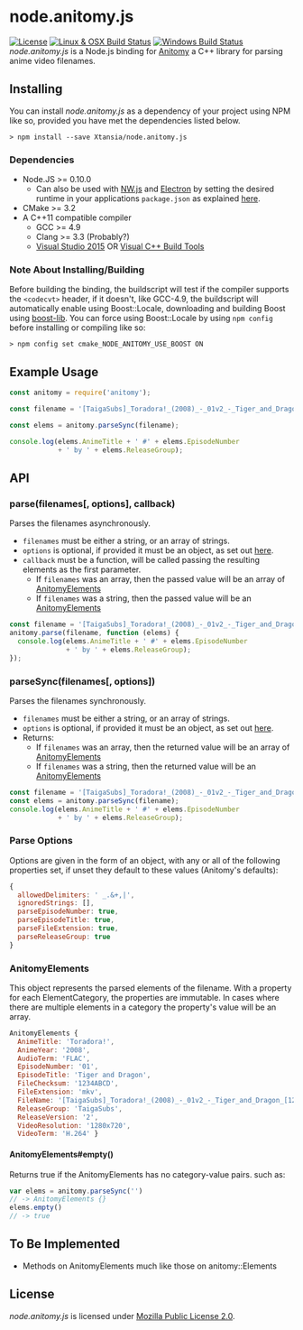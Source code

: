 # node.anitomy.js
[![License](https://img.shields.io/badge/license-MPL--2.0-blue.svg?style=flat-square&maxAge=2592000)](https://github.com/Xtansia/node.anitomy.js/raw/master/LICENSE)
[![Linux & OSX Build Status](https://img.shields.io/travis/Xtansia/node.anitomy.js.svg?label=linux+%26+osx&style=flat-square&maxAge=2592000)](https://travis-ci.org/Xtansia/node.anitomy.js)
[![Windows Build Status](https://img.shields.io/appveyor/ci/Xtansia/node-anitomy-js.svg?label=windows&style=flat-square&maxAge=2592000)](https://ci.appveyor.com/project/Xtansia/node-anitomy-js)  
*node.anitomy.js* is a Node.js binding for
[Anitomy](https://github.com/erengy/anitomy) a C++ library for parsing anime
video filenames.

## Installing
You can install *node.anitomy.js* as a dependency of your project using NPM like
so, provided you have met the dependencies listed below.
```
> npm install --save Xtansia/node.anitomy.js
```

### Dependencies
* Node.JS >= 0.10.0
  - Can also be used with [NW.js](https://github.com/nwjs/nw.js) and 
    [Electron](https://github.com/atom/electron) by setting the desired runtime
    in your applications `package.json` as explained 
    [here](https://github.com/cmake-js/cmake-js#runtimes).
* CMake >= 3.2
* A C++11 compatible compiler
  - GCC >= 4.9
  - Clang >= 3.3 (Probably?)
  - [Visual Studio 2015](https://www.visualstudio.com/products/vs-2015-product-editions) 
    OR [Visual C++ Build Tools](http://landinghub.visualstudio.com/visual-cpp-build-tools)

### Note About Installing/Building
Before building the binding, the buildscript will test if the compiler supports 
the `<codecvt>` header, if it doesn't, like GCC-4.9, the buildscript will 
automatically enable using Boost::Locale, downloading and building Boost using 
[boost-lib](https://github.com/cmake-js/boost-lib). You can force using 
Boost::Locale by using `npm config` before installing or compiling like so:
```
> npm config set cmake_NODE_ANITOMY_USE_BOOST ON
```

## Example Usage
```javascript
const anitomy = require('anitomy');

const filename = '[TaigaSubs]_Toradora!_(2008)_-_01v2_-_Tiger_and_Dragon_[1280x720_H.264_FLAC][1234ABCD].mkv';

const elems = anitomy.parseSync(filename);

console.log(elems.AnimeTitle + ' #' + elems.EpisodeNumber 
            + ' by ' + elems.ReleaseGroup);
```

## API
### parse(filenames[, options], callback)
Parses the filenames asynchronously.
* `filenames` must be either a string, or an array of strings.
* `options` is optional, if provided it must be an object, as set out
  [here](#parse-options).
* `callback` must be a function, will be called passing the resulting elements
  as the first parameter.
  - If `filenames` was an array, then the passed value will be an array of
    [AnitomyElements](#anitomyelements)
  - If `filenames` was a string, then the passed value will be an
    [AnitomyElements](#anitomyelements)
```javascript
const filename = '[TaigaSubs]_Toradora!_(2008)_-_01v2_-_Tiger_and_Dragon_[1280x720_H.264_FLAC][1234ABCD].mkv';
anitomy.parse(filename, function (elems) {
  console.log(elems.AnimeTitle + ' #' + elems.EpisodeNumber 
              + ' by ' + elems.ReleaseGroup);
});
```

### parseSync(filenames[, options])
Parses the filenames synchronously.
* `filenames` must be either a string, or an array of strings.
* `options` is optional, if provided it must be an object, as set out 
  [here](#parse-options).
* Returns:
  - If `filenames` was an array, then the returned value will be an array of
    [AnitomyElements](#anitomyelements)
  - If `filenames` was a string, then the returned value will be an
    [AnitomyElements](#anitomyelements)
```javascript
const filename = '[TaigaSubs]_Toradora!_(2008)_-_01v2_-_Tiger_and_Dragon_[1280x720_H.264_FLAC][1234ABCD].mkv';
const elems = anitomy.parseSync(filename);
console.log(elems.AnimeTitle + ' #' + elems.EpisodeNumber 
            + ' by ' + elems.ReleaseGroup);
```

### Parse Options
Options are given in the form of an object, with any or all of the following 
properties set, if unset they default to these values (Anitomy's defaults):
```javascript
{
  allowedDelimiters: ' _.&+,|',
  ignoredStrings: [],
  parseEpisodeNumber: true,
  parseEpisodeTitle: true,
  parseFileExtension: true,
  parseReleaseGroup: true
}
```

### AnitomyElements
This object represents the parsed elements of the filename. With a property for
each ElementCategory, the properties are immutable. In cases where there are
multiple elements in a category the property's value will be an array.
```javascript
AnitomyElements {
  AnimeTitle: 'Toradora!',
  AnimeYear: '2008',
  AudioTerm: 'FLAC',
  EpisodeNumber: '01',
  EpisodeTitle: 'Tiger and Dragon',
  FileChecksum: '1234ABCD',
  FileExtension: 'mkv',
  FileName: '[TaigaSubs]_Toradora!_(2008)_-_01v2_-_Tiger_and_Dragon_[1280x720_H.264_FLAC][1234ABCD]',
  ReleaseGroup: 'TaigaSubs',
  ReleaseVersion: '2',
  VideoResolution: '1280x720',
  VideoTerm: 'H.264' }
```

#### AnitomyElements#empty()
Returns true if the AnitomyElements has no category-value pairs. such as:
```javascript
var elems = anitomy.parseSync('')
// -> AnitomyElements {}
elems.empty()
// -> true
```

## To Be Implemented
  * Methods on AnitomyElements much like those on anitomy::Elements

## License
*node.anitomy.js* is licensed under
[Mozilla Public License 2.0](https://www.mozilla.org/en-US/MPL/2.0/FAQ/).
